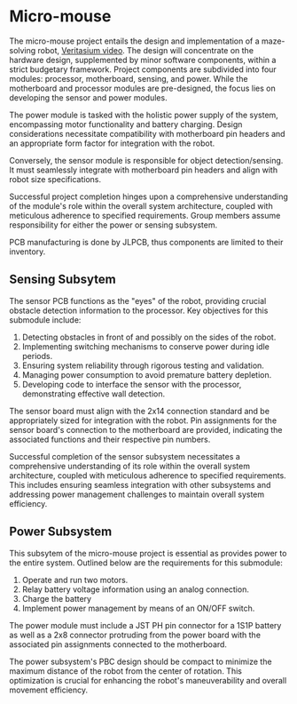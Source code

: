 # Micro-mouse
The micro-mouse project entails the design and implementation of a maze-solving robot, [Veritasium video](https://www.youtube.com/watch?v=ZMQbHMgK2rw). The design will concentrate on the hardware design, supplemented by minor software components, within a strict budgetary framework. Project components are subdivided into four modules: processor, motherboard, sensing, and power. While the motherboard and processor modules are pre-designed, the focus lies on developing the sensor and power modules.

The power module is tasked with the holistic power supply of the system, encompassing motor functionality and battery charging. Design considerations necessitate compatibility with motherboard pin headers and an appropriate form factor for integration with the robot.

Conversely, the sensor module is responsible for object detection/sensing. It must seamlessly integrate with motherboard pin headers and align with robot size specifications.

Successful project completion hinges upon a comprehensive understanding of the module's role within the overall system architecture, coupled with meticulous adherence to specified requirements. Group members assume responsibility for either the power or sensing subsystem. 

PCB manufacturing is done by JLPCB, thus components are limited to their inventory.

## Sensing Subsytem
The sensor PCB functions as the "eyes" of the robot, providing crucial obstacle detection information to the processor. Key objectives for this submodule include:

1. Detecting obstacles in front of and possibly on the sides of the robot.
2. Implementing switching mechanisms to conserve power during idle periods.
3. Ensuring system reliability through rigorous testing and validation.
4. Managing power consumption to avoid premature battery depletion.
5. Developing code to interface the sensor with the processor, demonstrating effective wall detection.

The sensor board must align with the 2x14 connection standard and be appropriately sized for integration with the robot. Pin assignments for the sensor board's connection to the motherboard are provided, indicating the associated functions and their respective pin numbers.

Successful completion of the sensor subsystem necessitates a comprehensive understanding of its role within the overall system architecture, coupled with meticulous adherence to specified requirements. This includes ensuring seamless integration with other subsystems and addressing power management challenges to maintain overall system efficiency.

## Power Subsystem
This subsytem of the micro-mouse project is essential as provides power to the entire system. Outlined below are the requirements for this submodule:

1. Operate and run two motors.
2. Relay battery voltage information using an analog connection.
3. Charge the battery
4. Implement power management by means of an ON/OFF switch.

The power module must include a JST PH pin connector for a 1S1P battery as well as a 2x8 connector protruding from the power board with the associated pin assignments connected to the motherboard. 

The power subsystem's PBC design should be compact to minimize the maximum distance of the robot from the center of rotation. This optimization is crucial for enhancing the robot's maneuverability and overall movement efficiency.


